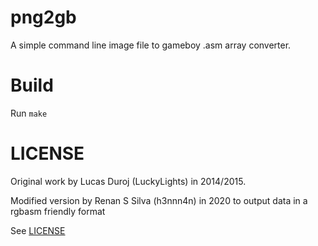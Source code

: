 # png2gb

A simple command line image file to gameboy .asm array converter.

# Build

Run `make`

# LICENSE

Original work by Lucas Duroj (LuckyLights) in 2014/2015.

Modified version by Renan S Silva (h3nnn4n) in 2020 to output data in a rgbasm friendly format

See [LICENSE](LICENSE)
